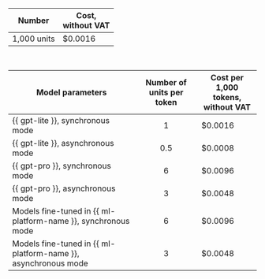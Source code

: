 | Number | Cost, <br>without VAT |
| ----- | ----- |
| 1,000 units | $0.0016 |

<br>

| Model parameters | Number of units per token | Cost per 1,000 tokens, </br> without VAT |
|---------------------------------------------------------|:-------:|----------------------------------------|
| {{ gpt-lite }}, synchronous mode | 1 | $0.0016 |
| {{ gpt-lite }}, asynchronous mode | 0.5 | $0.0008 |
| {{ gpt-pro }}, synchronous mode | 6 | $0.0096 |
| {{ gpt-pro }}, asynchronous mode | 3 | $0.0048 |
| Models fine-tuned in {{ ml-platform-name }}, synchronous mode | 6 | $0.0096 |
| Models fine-tuned in {{ ml-platform-name }}, asynchronous mode | 3 | $0.0048 |